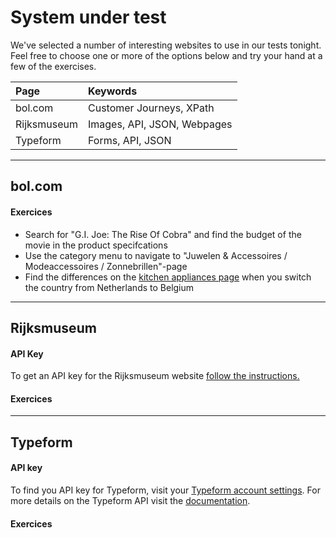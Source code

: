 # System under test

We've selected a number of interesting websites to use in our tests tonight. Feel free to choose one or more of the options below and try your hand at a few of the exercises.

| Page | Keywords |
| :--- | :--- |
| bol.com | Customer Journeys, XPath |
| Rijksmuseum | Images, API, JSON, Webpages |
| Typeform | Forms, API, JSON |

---

## bol.com

#### Exercices

* Search for "G.I. Joe: The Rise Of Cobra" and find the budget of the movie in the product specifcations
* Use the category menu to navigate to "Juwelen & Accessoires / Modeaccessoires / Zonnebrillen"-page
* Find the differences on the [kitchen appliances page](https://www.bol.com/nl/m/elektronica/keukenapparaten/index.html) when you switch the country from Netherlands to Belgium

---

## Rijksmuseum

#### API Key

To get an API key for the Rijksmuseum website [follow the instructions.](https://www.rijksmuseum.nl/en/api)

#### Exercices

---

## Typeform

#### API key

To find you API key for Typeform, visit your [Typeform account settings](https://admin.typeform.com/account#/section/user). For more details on the Typeform API visit the [documentation](https://www.typeform.com/help/data-api/).

#### Exercices



